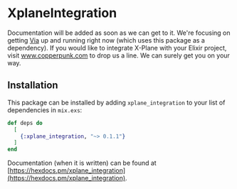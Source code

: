 # XplaneIntegration

Documentation will be added as soon as we can get to it. We're focusing on getting [Via](https://github.com/copperpunk-elixir/via) up and running right now (which uses this package as a dependency). If you would like to integrate X-Plane with your Elixir project, visit www.copperpunk.com to drop us a line. We can surely get you on your way.

## Installation

This package can be installed by adding `xplane_integration` to your list of dependencies in `mix.exs`:

```elixir
def deps do
  [
    {:xplane_integration, "~> 0.1.1"}
  ]
end
```

Documentation (when it is written) can be found at [https://hexdocs.pm/xplane_integration](https://hexdocs.pm/xplane_integration).

